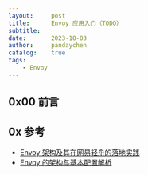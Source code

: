 ```yaml
---
layout:     post
title:      Envoy 应用入门（TODO）
subtitle: 
date:       2023-10-03
author:     pandaychen
catalog:    true
tags:
    - Envoy
---
```



##  0x00    前言



##  0x 参考
-   [Envoy 架构及其在网易轻舟的落地实践](https://mp.weixin.qq.com/s?src=11&timestamp=1701179881&ver=4924&signature=r4fQN4Dk3Zuce3C1ojExLYSF-G0a1j20ogEqbD7ZACIiyi8LCYh0ZtwImTjC7hWkqTo2BtMQ69aLJbH7Mwkwj297AgS2cmLSN6OzeCn5Kjbz2JtZKRva6wIY3AuDfiKF&new=1)
-   [Envoy 的架构与基本配置解析](https://jimmysong.io/blog/envoy-archiecture-and-terminology/)